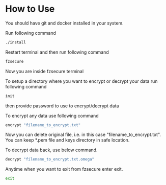 # How to Use

You should have git and docker installed in your system.


Run following command

```sh
./install
```

Restart terminal and then run following command

```sh
fzsecure
```

Now you are inside fzsecure terminal   

To setup a directory where you want to encrypt or decrypt your data
run following command

```sh
init
```
then provide password to use to encrypt/decrypt data   

To encrypt any data use following command
```sh
encrypt "filename_to_encrypt.txt"
```

Now you can delete original file, i.e. in this case "filename_to_encrypt.txt".    
You can keep *.pem file and keys directory in safe location.   

To decrypt data back, use below command.

```sh
decrypt "filename_to_encrypt.txt.omega"
```

Anytime when you want to exit from fzsecure enter exit.

```sh
exit
```
